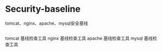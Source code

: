 # Security-baseline
tomcat、nginx、apache、mysql安全基线
## 
tomcat 基线检查工具
nginx 基线检查工具
apache 基线检查工具
mysql 基线检查工具
